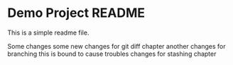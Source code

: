 # Demo Project README

This is a simple readme file.

Some changes
some new changes for git diff chapter
another changes for branching
this is bound to cause troubles
changes for stashing chapter
